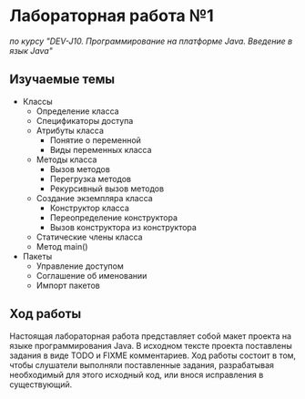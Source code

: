 # Лабораторная работа №1

*по курсу "DEV-J10. Программирование на платформе Java. Введение в язык Java"*

## Изучаемые темы

- Классы
  - Определение класса
  - Спецификаторы доступа
  - Атрибуты класса
    - Понятие о переменной
    - Виды переменных класса
  - Методы класса
    - Вызов методов
    - Перегрузка методов
    - Рекурсивный вызов методов
  - Создание экземпляра класса
    - Конструктор класса
    - Переопределение конструктора
    - Вызов конструктора из конструктора
  - Статические члены класса
  - Метод main()
- Пакеты
  - Управление доступом
  - Соглашение об именовании
  - Импорт пакетов

## Ход работы

Настоящая лабораторная работа представляет собой макет проекта на языке программирования Java. В исходном тексте проекта поставлены задания в виде TODO и FIXME комментариев. Ход работы состоит в  том, чтобы слушатели выполняли поставленные задания, разрабатывая необходимый для этого исходный код, или внося исправления в существующий.